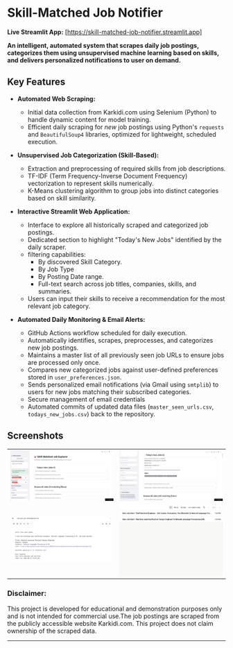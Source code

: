 # Skill-Matched Job Notifier 

**Live Streamlit App:** [https://skill-matched-job-notifier.streamlit.app]

**An intelligent, automated system that scrapes daily job postings, categorizes them using unsupervised machine learning based on skills, and delivers personalized notifications to user on demand.**

## Key Features
* **Automated Web Scraping:**
    * Initial data collection from Karkidi.com using Selenium (Python) to handle dynamic content for model training.
    * Efficient daily scraping for *new* job postings using Python's `requests` and `BeautifulSoup4` libraries, optimized for lightweight, scheduled execution.
* **Unsupervised Job Categorization (Skill-Based):**
    * Extraction and preprocessing of required skills from job descriptions.
    * TF-IDF (Term Frequency-Inverse Document Frequency) vectorization to represent skills numerically.
    * K-Means clustering algorithm to group jobs into distinct categories based on skill similarity.

* **Interactive Streamlit Web Application:**
    * Interface to explore all historically scraped and categorized job postings.
    * Dedicated section to highlight "Today's New Jobs" identified by the daily scraper.
    * filtering capabilities:
        * By discovered Skill Category.
        * By Job Type 
        * By Posting Date range.
        * Full-text search across job titles, companies, skills, and summaries.
    * Users can input their skills to receive a recommendation for the most relevant job category.
* **Automated Daily Monitoring & Email Alerts:**
    * GitHub Actions workflow scheduled for daily execution.
    * Automatically identifies, scrapes, preprocesses, and categorizes new job postings.
    * Maintains a master list of all previously seen job URLs to ensure jobs are processed only once.
    * Compares new categorized jobs against user-defined preferences stored in `user_preferences.json`.
    * Sends personalized email notifications (via Gmail using `smtplib`) to users for new jobs matching their subscribed categories.
    * Secure management of email credentials 
    * Automated commits of updated data files (`master_seen_urls.csv`, `todays_new_jobs.csv`) back to the repository.

## Screenshots

<table>
  <tr>
    <td><img src="assets/screenshots/1.png" width="300"/></td>
    <td><img src="assets/screenshots/2.png" width="300"/></td>
  </tr>
  <tr>
    <td><img src="assets/screenshots/3.png" width="300"/></td>
    <td><img src="assets/screenshots/4.png" width="300"/></td>
  </tr>
</table>


### Disclaimer:
 This project is developed for educational and demonstration purposes only and is not intended for commercial use.The job postings are scraped from the publicly accessible website Karkidi.com. This project does not claim ownership of the scraped data.

---
